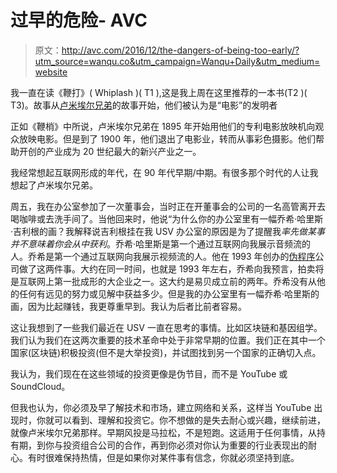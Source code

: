# 过早的危险- AVC

> 原文：<http://avc.com/2016/12/the-dangers-of-being-too-early/?utm_source=wanqu.co&utm_campaign=Wanqu+Daily&utm_medium=website>

我一直在读《鞭打》( Whiplash )( T1 ),这是我上周在这里推荐的一本书(T2 )( T3)。故事从[卢米埃尔兄弟](https://en.wikipedia.org/wiki/Auguste_and_Louis_Lumi%C3%A8re)的故事开始，他们被认为是“电影”的发明者

正如《鞭梢》中所说，卢米埃尔兄弟在 1895 年开始用他们的专利电影放映机向观众放映电影。但是到了 1900 年，他们退出了电影业，转而从事彩色摄影。他们帮助开创的产业成为 20 世纪最大的新兴产业之一。

我经常想起互联网形成的年代，在 90 年代早期/中期。有很多那个时代的人让我想起了卢米埃尔兄弟。

周五，我在办公室参加了一次董事会，当时正在开董事会的公司的一名高管离开去喝咖啡或去洗手间了。当他回来时，他说“为什么你的办公室里有一幅乔希·哈里斯·吉利根的画？我解释说吉利根挂在我 USV 办公室的原因是为了提醒我*率先做某事并不意味着你会从中获利*。乔希·哈里斯是第一个通过互联网向我展示音频流的人。乔希是第一个通过互联网向我展示视频流的人。他在 1993 年创办的[伪程序](https://en.wikipedia.org/wiki/Pseudo.com)公司做了这两件事。大约在同一时间，也就是 1993 年左右，乔希向我预言，拍卖将是互联网上第一批成形的大企业之一。这大约是易贝成立前的两年。乔希没有从他的任何有远见的努力或见解中获益多少。但是我的办公室里有一幅乔希·哈里斯的画，因为比起赚钱，我更尊重早到。我认为后者比前者容易。

这让我想到了一些我们最近在 USV 一直在思考的事情。比如区块链和基因组学。我们认为我们在这两次重要的技术革命中处于非常早期的位置。我们正在其中一个国家(区块链)积极投资(但不是大举投资)，并试图找到另一个国家的正确切入点。

我认为，我们现在在这些领域的投资更像是伪节目，而不是 YouTube 或 SoundCloud。

但我也认为，你必须及早了解技术和市场，建立网络和关系，这样当 YouTube 出现时，你就可以看到、理解和投资它。你不想做的是失去耐心或兴趣，继续前进，就像卢米埃尔兄弟那样。早期风投是马拉松，不是短跑。这适用于任何事情，从持有期，到你与投资组合公司的合作，再到你必须对你认为重要的行业表现出的耐心。有时很难保持热情，但是如果你对某件事有信念，你就必须坚持到底。